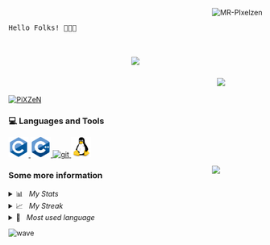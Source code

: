 
<p align="right"> <img src="https://komarev.com/ghpvc/?username=MR-PIxelzen&label=Profile%20views&color=0e75b6&style=flat" alt="MR-PIxelzen" />
 </p>

<pre>Hello Folks! 🧑🏽‍💻</pre>

<h1 align="center">
  <a href="#">
    <img src="https://readme-typing-svg.herokuapp.com/?lines=Never,+really+had+a+type...;i+just+like+the+way...;i+vibe+w/+certain+people+🖤&center=true&size=20">
  </a>
</h1>

<!-- Cool Giphy Start here -->

<img align="right" width="90px" src="https://media.giphy.com/media/zJ3V6Ot51H8Y0/giphy.gif"> 

<!-- End here ... -->

<br>


<!-- Connect with me,languages & tools icons. -->


<br>
<a href="https://twitter.com/PiXZeN7" target="blank"><img src="https://img.shields.io/twitter/follow/PiXZeN?logo=twitter&style=for-the-badge" alt="PiXZeN" /></a>

### 💻 Languages and Tools
<p align="left"> <a href="https://www.cprogramming.com/" target="_blank" rel="noreferrer"> <img src="https://raw.githubusercontent.com/devicons/devicon/master/icons/c/c-original.svg" alt="c" width="40" height="40"/> </a> <a href="https://www.w3schools.com/cpp/" target="_blank" rel="noreferrer"> <img src="https://raw.githubusercontent.com/devicons/devicon/master/icons/cplusplus/cplusplus-original.svg" alt="cplusplus" width="40" height="40"/> </a> <a href="https://git-scm.com/" target="_blank" rel="noreferrer"> <img src="https://www.vectorlogo.zone/logos/git-scm/git-scm-icon.svg" alt="git" width="40" height="40"/> </a> <a href="https://www.linux.org/" target="_blank" rel="noreferrer"> <img src="https://raw.githubusercontent.com/devicons/devicon/master/icons/linux/linux-original.svg" alt="linux" width="40" height="40"/> </a> </p>


<!-- End here -->

<!-- Cool Giphy Start here -->

<img align="right" width=100px src="https://media.giphy.com/media/YMXLTqI8MWFoEK5vwn/giphy.gif">
  
<!-- End here -->

<!-- Adding git Stats, Streaks to take your profile on the another level. -->
### Some more information 

<!-- GitHub Stats  Start here -->

<details>
  <summary> 📊 &nbsp; <i>My Stats</i></summary>
    


</details>

<!-- End here -->

<!-- GitHub Straks  Start here -->

<details>
  <summary> 📈 &nbsp; <i>My Streak</i></summary>
  


</details>

<!-- End here -->

 <!-- Recent activity using github workflow -->

 <!-- Start here -->
 
 
 <!-- Most used language starts here-->
 
 <details>
 <summary> 📝 &nbsp; <i>Most used language</i></summary>
  <img  align="center"  src="https://github-readme-stats.anuraghazra1.vercel.app/api/top-langs/?username=MR-PIxelzen&theme=dark&hide_border=true&no-bg=true&no-frame=true&langs_count=10"/>

</details>
<!-- End here -->

<!-- Github trophy starts here-->
 

 
<!-- End here -->

<!-- End here -->

<!-- Cool Wave content Start here  -->

![wave](https://user-images.githubusercontent.com/29425781/154565641-d52e2a87-7a1b-4323-a9c0-57a853ca06ef.png)

<!-- end here -->

<!-- Spotify Playing start here -->
<!-- ### Spotify Playing 🎧 

[![Spotify](https://novatorem-padsalatushal.vercel.app/api/spotify)](https://open.spotify.com/user/31dr5oul5dtf6lonunqs6yvewrlu)  -->

<!-- End here -->
